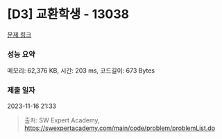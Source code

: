 # [D3] 교환학생 - 13038 

[문제 링크](https://swexpertacademy.com/main/code/problem/problemDetail.do?contestProbId=AXxNn6GaPW4DFASZ) 

### 성능 요약

메모리: 62,376 KB, 시간: 203 ms, 코드길이: 673 Bytes

### 제출 일자

2023-11-16 21:33



> 출처: SW Expert Academy, https://swexpertacademy.com/main/code/problem/problemList.do